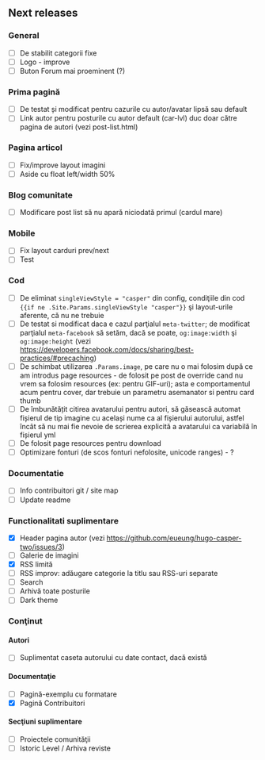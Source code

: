 ## Next releases
### General
* [ ] De stabilit categorii fixe
* [ ] Logo - improve
* [ ] Buton Forum mai proeminent (?)

### Prima pagină
* [ ] De testat și modificat pentru cazurile cu autor/avatar lipsă sau default
* [ ] Link autor pentru posturile cu autor default (car-lvl) duc doar către pagina de autori (vezi post-list.html)

### Pagina articol
* [ ] Fix/improve layout imagini
* [ ] Aside cu float left/width 50%

### Blog comunitate
* [ ] Modificare post list să nu apară niciodată primul (cardul mare)

### Mobile
* [ ] Fix layout carduri prev/next
* [ ] Test

### Cod
* [ ] De eliminat `singleViewStyle = "casper"` din config, condiţiile din cod `{{if ne .Site.Params.singleViewStyle "casper"}}` şi layout-urile aferente, că nu ne trebuie
* [ ] De testat si modificat daca e cazul parţialul `meta-twitter`; de modificat parţialul `meta-facebook` să setăm, dacă se poate, `og:image:width` şi `og:image:height` (vezi https://developers.facebook.com/docs/sharing/best-practices/#precaching)
* [ ] De schimbat utilizarea `.Params.image`, pe care nu o mai folosim după ce am introdus page resources - de folosit pe post de override cand nu vrem sa folosim resources (ex: pentru GIF-uri); asta e comportamentul acum pentru cover, dar trebuie un parametru asemanator si pentru card thumb
* [ ] De îmbunătățit citirea avatarului pentru autori, să găsească automat fișierul de tip imagine cu același nume ca al fișierului autorului, astfel încât să nu mai fie nevoie de scrierea explicită a avatarului ca variabilă în fișierul yml
* [ ] De folosit page resources pentru download
* [ ] Optimizare fonturi (de scos fonturi nefolosite, unicode ranges) - ?

### Documentatie
* [ ] Info contribuitori git / site map
* [ ] Update readme

### Functionalitati suplimentare
* [x] Header pagina autor (vezi https://github.com/eueung/hugo-casper-two/issues/3)
* [ ] Galerie de imagini
* [x] RSS limită
* [ ] RSS improv: adăugare categorie la titlu sau RSS-uri separate
* [ ] Search
* [ ] Arhivă toate posturile
* [ ] Dark theme

### Conţinut
#### Autori
* [ ] Suplimentat caseta autorului cu date contact, dacă există

#### Documentaţie
* [ ] Pagină-exemplu cu formatare
* [x] Pagină Contribuitori

#### Secţiuni suplimentare
* [ ] Proiectele comunităţii
* [ ] Istoric Level / Arhiva reviste
